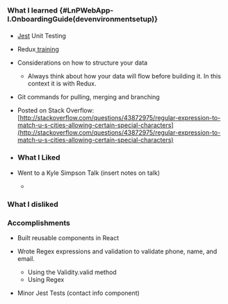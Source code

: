 ### What I learned {#LnPWebApp-I.OnboardingGuide(devenvironmentsetup)}

#### 

* [Jest](http://facebook.github.io/jest/) Unit Testing
* Redux[ training](https://www.gitbook.com/book/nfinley/react-notes/edit#/edit/master/chapter1.md?_k=so23lf)
* Considerations on how to structure your data

  * Always think about how your data will flow before building it. In this context it is with Redux. 

* Git commands for pulling, merging and branching

* Posted on Stack Overflow: [http://stackoverflow.com/questions/43872975/regular-expression-to-match-u-s-cities-allowing-certain-special-characters](http://stackoverflow.com/questions/43872975/regular-expression-to-match-u-s-cities-allowing-certain-special-characters)

* ### What I Liked
* Went to a Kyle Simpson Talk \(insert notes on talk\)

  * 

### 

### What I disliked

### 

### Accomplishments

* Built reusable components in React

* Wrote Regex expressions and validation to validate phone, name, and email.

  * Using the Validity.valid method
  * Using Regex

* Minor Jest Tests \(contact info component\)



